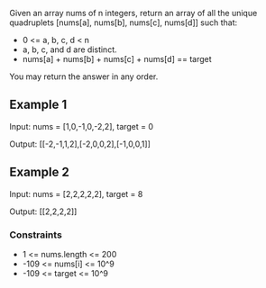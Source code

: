 Given an array nums of n integers, return an array of all the unique quadruplets [nums[a], nums[b], nums[c], nums[d]] such that:

- 0 <= a, b, c, d < n
- a, b, c, and d are distinct.
- nums[a] + nums[b] + nums[c] + nums[d] == target

You may return the answer in any order.

## Example 1

Input: nums = [1,0,-1,0,-2,2], target = 0

Output: [[-2,-1,1,2],[-2,0,0,2],[-1,0,0,1]]

## Example 2

Input: nums = [2,2,2,2,2], target = 8

Output: [[2,2,2,2]]
 
### Constraints

- 1 <= nums.length <= 200
- -109 <= nums[i] <= 10^9
- -109 <= target <= 10^9
